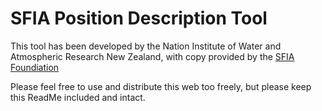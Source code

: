 SFIA Position Description Tool
============

This tool has been developed by the Nation Institute of Water and Atmospheric Research New Zealand, with copy provided by the [SFIA Foundiation](https://www.sfia-online.org "SFIA Foundation")

Please feel free to use and distribute this web too freely, but please keep this ReadMe included and intact.